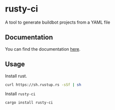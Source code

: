 # rusty-ci

A tool to generate buildbot projects from a YAML file


## Documentation

You can find the documentation [here](https://adam-mcdaniel.github.io/rusty-ci/).

## Usage

Install rust.

```bash
curl https://sh.rustup.rs -sSf | sh
```

Install `rusty-ci`

```bash
cargo install rusty-ci
```